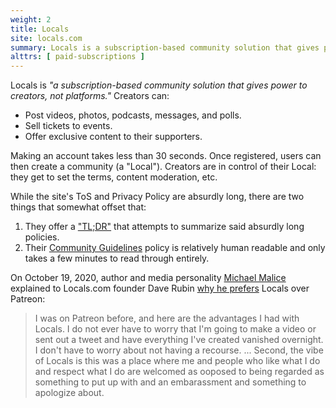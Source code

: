 ```yaml
---
weight: 2
title: Locals
site: locals.com
summary: Locals is a subscription-based community solution that gives power to creators.
alttrs: [ paid-subscriptions ]
---
```


Locals is _"a subscription-based community solution that gives power to creators, not platforms."_
Creators can:
- Post videos, photos, podcasts, messages, and polls.
- Sell tickets to events.
- Offer exclusive content to their supporters.

Making an account takes less than 30 seconds.
Once registered, users can then create a community (a "Local").
Creators are in control of their Local: they get to set the terms, content moderation, etc.

While the site's ToS and Privacy Policy are absurdly long, there are two things that somewhat offset that:
1. They offer a ["TL;DR"](https://locals.com/tldr) that attempts to summarize said absurdly long policies.
2. Their [Community Guidelines](https://locals.com/community-guidelines) policy is relatively human readable and only takes a few minutes to read through entirely.

On October 19, 2020, author and media personality [Michael
Malice](https://malice.locals.com/) explained to Locals.com founder Dave Rubin
[why he prefers](https://www.bitchute.com/video/tlFsvbDEf1E/) Locals over
Patreon:

> I was on Patreon before, and here are the advantages I had with Locals. I do
> not ever have to worry that I'm going to make a video or sent out a tweet and
> have everything I've created vanished overnight. I don't have to worry about
> not having a recourse. ... Second, the vibe of Locals is this was a place
> where me and people who like what I do and respect what I do are welcomed as
> ooposed to being regarded as something to put up with and an embarassment and
> something to apologize about.
